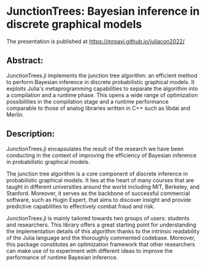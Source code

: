 JunctionTrees: Bayesian inference in discrete graphical models
==============================================================

The presentation is published at https://mroavi.github.io/juliacon2022/

Abstract:
---------

JunctionTrees.jl implements the junction tree algorithm: an efficient method to
perform Bayesian inference in discrete probabilistic graphical models. It
exploits Julia's metaprogramming capabilities to separate the algorithm into a
compilation and a runtime phase. This opens a wide range of optimization
possibilities in the compilation stage and a runtime performance comparable to
those of analog libraries written in C++ such as libdai and Merlin.

Description:
------------

JunctionTrees.jl encapsulates the result of the research we have been
conducting in the context of improving the efficiency of Bayesian inference in
probabilistic graphical models.

The junction tree algorithm is a core component of discrete inference in
probabilistic graphical models. It lies at the heart of many courses that are
taught in different universities around the world including MIT, Berkeley, and
Stanford. Moreover, it serves as the backbone of successful commercial
software, such as Hugin Expert, that aims to discover insight and provide
predictive capabilities to effectively combat fraud and risk.

JunctionTrees.jl is mainly tailored towards two groups of users: students and
researchers. This library offers a great starting point for understanding the
implementation details of this algorithm thanks to the intrinsic readability of
the Julia language and the thoroughly commented codebase. Moreover, this
package constitutes an optimization framework that other researchers can make
use of to experiment with different ideas to improve the performance of runtime
Bayesian inference.
